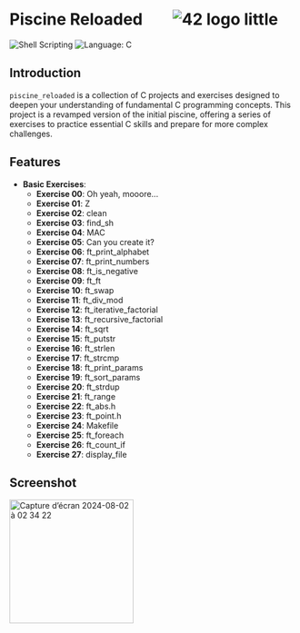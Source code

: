# Piscine Reloaded  &nbsp;&nbsp;&nbsp;&nbsp;&nbsp;&nbsp; ![42 logo little](https://github.com/user-attachments/assets/4cecf5b8-a28e-49c5-a4b1-2030e571a0b3)

![Shell Scripting](https://img.shields.io/badge/Shell-Scripting-green.svg)
![Language: C](https://img.shields.io/badge/Language-C-blue.svg)

## Introduction

`piscine_reloaded` is a collection of C projects and exercises designed to deepen your understanding of fundamental C programming concepts. This project is a revamped version of the initial piscine, offering a series of exercises to practice essential C skills and prepare for more complex challenges.

## Features

- **Basic Exercises**:
  - **Exercise 00**: Oh yeah, mooore...
  - **Exercise 01**: Z
  - **Exercise 02**: clean
  - **Exercise 03**: find_sh
  - **Exercise 04**: MAC
  - **Exercise 05**: Can you create it?
  - **Exercise 06**: ft_print_alphabet
  - **Exercise 07**: ft_print_numbers
  - **Exercise 08**: ft_is_negative
  - **Exercise 09**: ft_ft
  - **Exercise 10**: ft_swap
  - **Exercise 11**: ft_div_mod
  - **Exercise 12**: ft_iterative_factorial
  - **Exercise 13**: ft_recursive_factorial
  - **Exercise 14**: ft_sqrt
  - **Exercise 15**: ft_putstr
  - **Exercise 16**: ft_strlen
  - **Exercise 17**: ft_strcmp
  - **Exercise 18**: ft_print_params
  - **Exercise 19**: ft_sort_params
  - **Exercise 20**: ft_strdup
  - **Exercise 21**: ft_range
  - **Exercise 22**: ft_abs.h
  - **Exercise 23**: ft_point.h
  - **Exercise 24**: Makefile
  - **Exercise 25**: ft_foreach
  - **Exercise 26**: ft_count_if
  - **Exercise 27**: display_file

## Screenshot

<img width="218" alt="Capture d’écran 2024-08-02 à 02 34 22" src="https://github.com/user-attachments/assets/4ac6e34c-35f5-4e3f-9a6e-7ebe0b208597">
